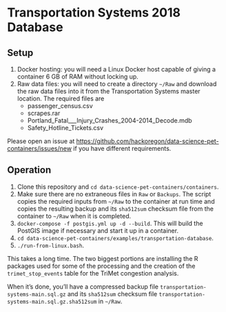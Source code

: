 Transportation Systems 2018 Database
================

## Setup

1.  Docker hosting: you will need a Linux Docker host capable of giving
    a container 6 GB of RAM without locking up.
2.  Raw data files: you will need to create a directory `~/Raw` and
    download the raw data files into it from the Transportation Systems
    master location. The required files are
      - passenger\_census.csv
      - scrapes.rar
      - Portland\_Fatal\_\_\_Injury\_Crashes\_2004-2014\_Decode.mdb
      - Safety\_Hotline\_Tickets.csv

Please open an issue at
<https://github.com/hackoregon/data-science-pet-containers/issues/new>
if you have different requirements.

## Operation

1.  Clone this repository and `cd
    data-science-pet-containers/containers`.
2.  Make sure there are no extraneous files in `Raw` or `Backups`. The
    script copies the required inputs from `~/Raw` to the container at
    run time and copies the resulting backup and its `sha512sum`
    checksum file from the container to `~/Raw` when it is completed.
3.  `docker-compose -f postgis.yml up -d --build`. This will build the
    PostGIS image if necessary and start it up in a container.
4.  `cd data-science-pet-containers/examples/transportation-database`.
5.  `./run-from-linux.bash`.

This takes a long time. The two biggest portions are installing the R
packages used for some of the processing and the creation of the
`trimet_stop_events` table for the TriMet congestion analysis.

When it’s done, you’ll have a compressed backup file
`transportation-systems-main.sql.gz` and its `sha512sum` checksum file
`transportation-systems-main.sql.gz.sha512sum` in `~/Raw`.

